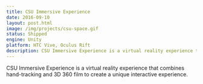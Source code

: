 ```yaml
---
title: CSU Immersive Experience
date: 2016-09-10
layout: post.html
image: /img/projects/csu-space.gif
status: Shipped
engine: Unity
platform: HTC Vive, Oculus Rift
description: CSU Immersive Experience is a virtual reality experience that combines hand-tracking and 3D 360 film to create a unique interactive experience.
---
```


CSU Immersive Experience is a virtual reality experience that combines hand-tracking and 3D 360 film to create a unique interactive experience.

